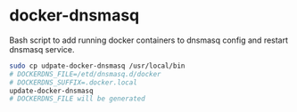 docker-dnsmasq
==============

Bash script to add running docker containers to dnsmasq config and restart dnsmasq service.

```bash
sudo cp udpate-docker-dnsmasq /usr/local/bin
# DOCKERDNS_FILE=/etd/dnsmasq.d/docker 
# DOCKERDNS_SUFFIX=.docker.local
update-docker-dnsmasq
# DOCKERDNS_FILE will be generated
```
